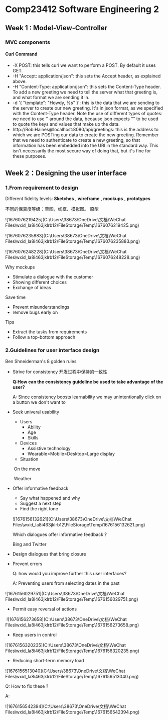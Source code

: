 # Comp23412 Software Engineering 2 

## Week 1 : Model-View-Controller



### MVC components 

#### Curl Command

- -X POST: this tells curl we want to perform a POST. By default it uses GET.
- -H "Accept: application/json": this sets the Accept header, as explained above.
- -H "Content-Type: application/json": this sets the Content-Type header. To add a new greeting we need to tell the server what that greeting is, and what format we are sending it in.
- -d '{ "template": "Howdy, %s" }': this is the data that we are sending to the server to create our new greeting. It's in json format, as we specified with the Content-Type header. Note the use of different types of quotes: we need to use '' around the data, because json expects "" to be used to quote the keys and values that make up the data.
- http://Rob:Haines@localhost:8080/api/greetings: this is the address to which we are POSTing our data to create the new greeting. Remember that we need to authenticate to create a new greeting, so that information has been embedded into the URI in the standard way. This isn't necessarily the most secure way of doing that, but it's fine for these purposes.









## Week 2：Designing the user interface  

### 1.From requirement to design 

Different fidelity levels: **Sketches** , **wireframe** , **mockups** , **prototypes** 

不同的保真度等级：草图，线框、模拟图。
原型

![1676076219425](C:\Users\38673\OneDrive\文档\WeChat Files\wxid_la8i463jklrb12\FileStorage\Temp\1676076219425.png)

![1676076235883](C:\Users\38673\OneDrive\文档\WeChat Files\wxid_la8i463jklrb12\FileStorage\Temp\1676076235883.png)

![1676076248228](C:\Users\38673\OneDrive\文档\WeChat Files\wxid_la8i463jklrb12\FileStorage\Temp\1676076248228.png)



Why mockups 

- Stimulate a dialogue with the customer
- Showing different choices 
- Exchange of ideas 

Save time 

- Prevent misunderstandings
- remove bugs early on 

Tips

- Extract the tasks from requirements
- Follow a top-bottom approach



### 2.Guidelines for user interface design 

Ben Shneiderman's 8 golden rules 

- Strive for consistency  开发过程中保持的一致性

  **Q:How can the consistency guideline be used to take advantage of the user?**

  A: Since consistency boosts learnability we may unintentionally click on a button we don't want to 

- Seek univeral usability 

  - Users 
    - Ability 
    - Age
    - Skills
  - Devices 
    - Assistive technology 
    - Wearable>Mobile>Desktop>Large display 
  - Situation 

  ​       On the move 

  ​        Weather

- Offer informative feedback 

  -  Say what happened and why 
  - Suggest a next step 
  - Find the right tone

  ![1676156132621](C:\Users\38673\OneDrive\文档\WeChat Files\wxid_la8i463jklrb12\FileStorage\Temp\1676156132621.png)

  Which dialogues offer informative feedback ?

  Bing and Twitter 

- Design dialogues that bring closure

- Prevent errors 

  Q: how would you improve further this user interfaces?

  A: Preventing users from selecting dates in the past

![1676156029751](C:\Users\38673\OneDrive\文档\WeChat Files\wxid_la8i463jklrb12\FileStorage\Temp\1676156029751.png)

- Permit easy reversal of actions 

​    ![1676156273658](C:\Users\38673\OneDrive\文档\WeChat Files\wxid_la8i463jklrb12\FileStorage\Temp\1676156273658.png)

- Keep users in control 

![1676156320235](C:\Users\38673\OneDrive\文档\WeChat Files\wxid_la8i463jklrb12\FileStorage\Temp\1676156320235.png)

- Reducing short-term memory load 

![1676156513040](C:\Users\38673\OneDrive\文档\WeChat Files\wxid_la8i463jklrb12\FileStorage\Temp\1676156513040.png)

Q: How to fix these ?

A: 

![1676156542394](C:\Users\38673\OneDrive\文档\WeChat Files\wxid_la8i463jklrb12\FileStorage\Temp\1676156542394.png)